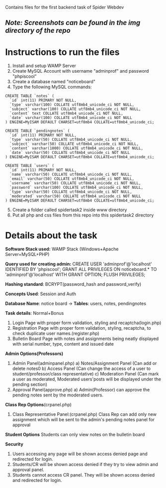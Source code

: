 Contains files for the first backend task of Spider Webdev

## **_Note: Screenshots can be found in the img directory of the repo_**
# Instructions to run the files
1. Install and setup WAMP Server
2. Create MySQL Account with username "adminprof" and password "phpiscool"
3. Create a database named "noticeboard"
4. Type the following MySQL commands:
```
CREATE TABLE `notes` (
  `id` int(11) PRIMARY NOT NULL,
  `type` varchar(100) COLLATE utf8mb4_unicode_ci NOT NULL,
  `subject` varchar(100) COLLATE utf8mb4_unicode_ci NOT NULL,
  `content` text COLLATE utf8mb4_unicode_ci NOT NULL,
  `date` varchar(100) COLLATE utf8mb4_unicode_ci NOT NULL
) ENGINE=MyISAM DEFAULT CHARSET=utf8mb4 COLLATE=utf8mb4_unicode_ci;

CREATE TABLE `pendingnotes` (
  `id` int(11) PRIMARY NOT NULL,
  `type` varchar(50) COLLATE utf8mb4_unicode_ci NOT NULL,
  `subject` varchar(50) COLLATE utf8mb4_unicode_ci NOT NULL,
  `content` varchar(1000) COLLATE utf8mb4_unicode_ci NOT NULL,
  `date` varchar(50) COLLATE utf8mb4_unicode_ci NOT NULL
) ENGINE=MyISAM DEFAULT CHARSET=utf8mb4 COLLATE=utf8mb4_unicode_ci;

CREATE TABLE `users` (
  `id` int(11) PRIMARY NOT NULL,
  `name` varchar(50) COLLATE utf8mb4_unicode_ci NOT NULL,
  `email` varchar(50) COLLATE utf8mb4_unicode_ci NOT NULL,
  `username` varchar(50) COLLATE utf8mb4_unicode_ci NOT NULL,
  `password` varchar(100) COLLATE utf8mb4_unicode_ci NOT NULL,
  `type` varchar(50) COLLATE utf8mb4_unicode_ci NOT NULL,
  `moderated` varchar(50) COLLATE utf8mb4_unicode_ci NOT NULL
) ENGINE=MyISAM DEFAULT CHARSET=utf8mb4 COLLATE=utf8mb4_unicode_ci;
```
5. Create a folder called spidertask2 inside www directory
6. Put all php and css files from this repo into this spidertask2 directory

# Details about the task
**Software Stack used:** WAMP Stack (Windows+Apache Server+MySQL+PHP)

**Query used for creating admin:** CREATE USER 'adminprof'@'localhost' IDENTIFIED BY 'phpiscool'; GRANT ALL PRIVILEGES ON noticeboard.* TO 'adminprof'@'localhost' WITH GRANT OPTION; FLUSH PRIVILEGES;

**Hashing standard**: BCRYPT(password_hash and password_verify)

**Concepts Used**: Session and Auth

**Database Name**: notice board -> **Tables**: users, notes, pendingnotes

**Task details**: Normal+Bonus
 1. Login Page with proper form validation, styling and recaptcha(login.php)
 2. Registration Page with proper form validation, styling, recaptcha, to check duplicate user names.(register.php)
 3. Bulletin Board Page with notes and assignments being neatly displayed with serial number, type, content and issued date

**Admin Options(Professors)**
  1. Admin Panel(adminpanel.php)
      a) Notes/Assignment Panel (Can add or delete notes0
      b) Access Panel (Can change the access of a user to student/professor/class representative)
      c) Moderation Panel (Can mark a user as moderated, Moderated users'posts will be displayed under the pending section)
  2. Approval Panel(approve.php)
      a) Admin(Professor) can approve the pending notes sent by the moderated users.
      
**Class Rep Options**(crpanel.php)
  1. Class Representative Panel:(crpanel.php)
  Class Rep can add only new assignment which will be sent to the admin's pending notes panel for approval
  
 **Student Options**
 Students can only view notes on the bulletin board
 
 **Security**
  1. Users accessing any page will be shown access denied page and redirected for login.
  2. Students/CR will be shown access denied if they try to view admin and approval panel.
  3. Students cannot access CR panel. They will be shown access denied and redirected for login.
   
    



